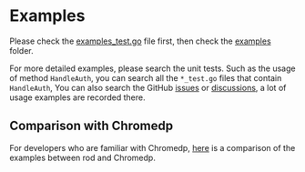 # Examples

Please check the [examples_test.go](https://github.com/go-rod/rod/tree/master/examples_test.go) file first, then check the [examples](https://github.com/go-rod/rod/tree/master/lib/examples) folder.

For more detailed examples, please search the unit tests.
Such as the usage of method `HandleAuth`, you can search all the `*_test.go` files that contain `HandleAuth`,
You can also search the GitHub [issues](https://github.com/go-rod/rod/issues) or [discussions](https://github.com/go-rod/rod/discussions),
a lot of usage examples are recorded there.

## Comparison with Chromedp

For developers who are familiar with Chromedp, [here](https://github.com/go-rod/rod/tree/master/lib/examples/compare-chromedp) is a comparison of the examples between rod and Chromedp.
